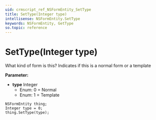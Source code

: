 ```yaml
---
uid: crmscript_ref_NSFormEntity_SetType
title: SetType(Integer type)
intellisense: NSFormEntity.SetType
keywords: NSFormEntity, GetType
so.topic: reference
---
```


# SetType(Integer type)

What kind of form is this? Indicates if this is a normal form or a template

**Parameter:** 
 - **type** Integer
     - Enum: 0 = Normal 
     - Enum: 1 = Template 

```crmscript
NSFormEntity thing;
Integer type = 0;
thing.SetType(type);
```

